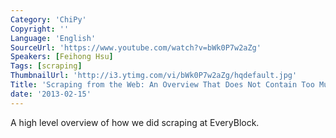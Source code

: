 ```yaml
---
Category: 'ChiPy'
Copyright: ''
Language: 'English'
SourceUrl: 'https://www.youtube.com/watch?v=bWk0P7w2aZg'
Speakers: [Feihong Hsu]
Tags: [scraping]
ThumbnailUrl: 'http://i3.ytimg.com/vi/bWk0P7w2aZg/hqdefault.jpg'
Title: 'Scraping from the Web: An Overview That Does Not Contain Too Much Cussing'
date: '2013-02-15'
---
```

A high level overview of how we did scraping at EveryBlock.